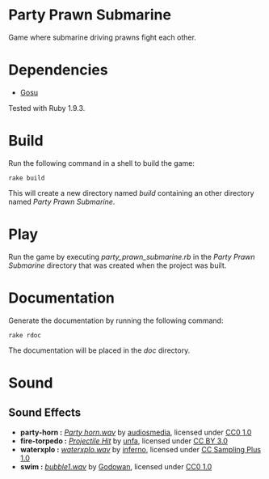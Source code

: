# Party Prawn Submarine
Game where submarine driving prawns fight each other.

# Dependencies
* [Gosu](https://github.com/gosu/gosu)

Tested with Ruby 1.9.3.

# Build
Run the following command in a shell to build the game:
```
rake build
```
This will create a new directory named *build* containing an other directory
named *Party Prawn Submarine*.

# Play
Run the game by executing *party_prawn_submarine.rb* in the 
*Party Prawn Submarine* directory that was created when the project was built.

# Documentation
Generate the documentation by running the following command:
```
rake rdoc
```
The documentation will be placed in the *doc* directory.

# Sound
## Sound Effects
* <b>party-horn :</b>
_[Party horn.wav](https://www.freesound.org/people/audiosmedia/sounds/170583/)_ 
by [audiosmedia](https://www.freesound.org/people/audiosmedia/),
licensed under [CC0 1.0](http://creativecommons.org/publicdomain/zero/1.0/)
* <b>fire-torpedo :</b>
_[Projectile Hit](https://www.freesound.org/people/unfa/sounds/193429/)_ 
by [unfa](https://www.freesound.org/people/unfa/),
licensed under [CC BY 3.0](http://creativecommons.org/licenses/by/3.0/)
* <b>waterxplo :</b>
_[waterxplo.wav](https://www.freesound.org/people/inferno/sounds/18400/)_ 
by [inferno](https://www.freesound.org/people/inferno/),
licensed under [CC Sampling Plus 1.0](http://creativecommons.org/licenses/sampling+/1.0/)
* <b>swim :</b>
_[bubble1.wav](https://www.freesound.org/people/Godowan/sounds/235264/)_ 
by [Godowan](https://www.freesound.org/people/Godowan/),
licensed under [CC0 1.0](http://creativecommons.org/publicdomain/zero/1.0/)
